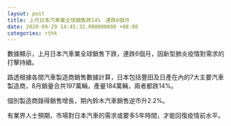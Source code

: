 ```yaml
---
layout: post
title: 上月日本汽車業全球銷售跌14%　連跌6個月
date: 2020-09-29 14:45:32.000000000 +08:00
categories: rthk
---
```


數據顯示，上月日本汽車業全球銷售下跌，連跌6個月，因新型肺炎疫情對需求的打擊持續。

路透根據各間汽車製造商銷售數據計算，日本包括豐田及日產在內的7大主要汽車製造商，8月銷量合共197萬輛，產量184萬輛，兩者都跌14%。

個別製造商錄得銷售增長，期內鈴木汽車銷售逆市升2.2%。

有業界人士預期，市場對日本汽車的需求或要多5年時間，才能回復疫情前水平。
